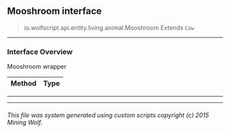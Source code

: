 ## Mooshroom __interface__

>io.wolfscript.api.entity.living.animal.Mooshroom
>Extends `Cow`

---

### Interface Overview

Mooshroom wrapper

Method | Type   
--- | :--- 



---

---


###### This file was system generated using custom scripts copyright (c) 2015 Mining Wolf.
	

